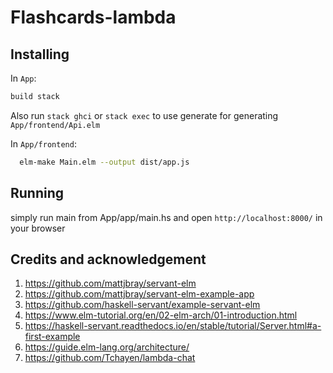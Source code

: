 # Flashcards-lambda

## Installing
In `App`:
```bash
build stack
```
Also run `stack ghci` or `stack exec` to use generate for generating `App/frontend/Api.elm`

In `App/frontend`:
```bash
  elm-make Main.elm --output dist/app.js
```
## Running
simply run main from App/app/main.hs and open `http://localhost:8000/` in your browser

## Credits and acknowledgement
1. https://github.com/mattjbray/servant-elm
2. https://github.com/mattjbray/servant-elm-example-app
3. https://github.com/haskell-servant/example-servant-elm
4. https://www.elm-tutorial.org/en/02-elm-arch/01-introduction.html
5. https://haskell-servant.readthedocs.io/en/stable/tutorial/Server.html#a-first-example
6. https://guide.elm-lang.org/architecture/
7. https://github.com/Tchayen/lambda-chat
